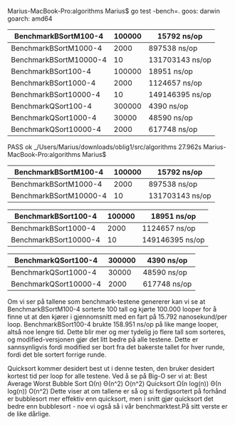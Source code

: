 Marius-MacBook-Pro:algorithms Marius$ go test -bench=.
goos: darwin
goarch: amd64

BenchmarkBSortM100-4    | 	  100000	|     15792 ns/op
-|-|-
BenchmarkBSortM1000-4    |	    2000	 |   897538 ns/op
BenchmarkBSortM10000-4   |	      10	| 131703143 ns/op
BenchmarkBSort100-4      |	  100000	|     18951 ns/op
BenchmarkBSort1000-4     |	    2000	|   1124657 ns/op
BenchmarkBSort10000-4    |	      10	| 149146395 ns/op
BenchmarkQSort100-4      |	  300000	|      4390 ns/op
BenchmarkQSort1000-4     |	   30000	|     48590 ns/op
BenchmarkQSort10000-4    |	    2000	|    617748 ns/op

PASS
ok  	_/Users/Marius/downloads/oblig1/src/algorithms	27.962s
Marius-MacBook-Pro:algorithms Marius$ 

BenchmarkBSortM100-4     |	  100000	|     15792 ns/op
-|-|-
BenchmarkBSortM1000-4    |	    2000	|    897538 ns/op
BenchmarkBSortM10000-4   |	      10	| 131703143 ns/op

BenchmarkBSort100-4      |	  100000	 |    18951 ns/op
-|-|-
BenchmarkBSort1000-4     |	    2000	|   1124657 ns/op
BenchmarkBSort10000-4    |	      10	| 149146395 ns/op

BenchmarkQSort100-4      |	  300000	 |     4390 ns/op
-|-|-
BenchmarkQSort1000-4     |	   30000	  |   48590 ns/op
BenchmarkQSort10000-4    |	    2000	  |  617748 ns/op

Om vi ser på tallene som benchmark-testene genererer kan vi se at BenchmarkBSortM100-4 sorterte 100 tall og kjørte 100.000 looper for å finne ut at den kjører i gjennomsnitt med en fart på 15.792 nanosekund/per loop. BenchmarkBSort100-4 brukte 158.951 ns/op på like mange looper, altså noe lengre tid. Dette blir mer og mer tydelig jo flere tall som sorteres, og modified-versjonen gjør det litt bedre på alle testene. Dette er sannsynligvis fordi modified ser bort fra det bakerste tallet for hver runde, fordi det ble sortert forrige runde.

Quicksort kommer desidert best ut i denne testen, den bruker desidert kortest tid per loop for alle testene. Ved å se på Big-O ser vi at:
            Best          Average       Worst
Bubble Sort Ω(n)          Θ(n^2)	      O(n^2)
Quicksort	  Ω(n log(n))	  Θ(n log(n))	  O(n^2)
Dette viser at om tallene er så og si ferdigsortert på forhånd er bubblesort mer effektiv enn quicksort, men i snitt gjør quicksort det bedre enn bubblesort - noe vi også så i vår benchmarktest.På sitt verste er de like dårlige.
